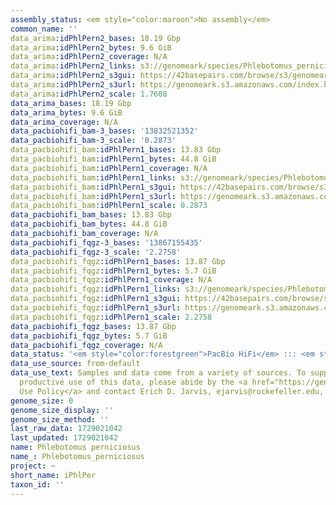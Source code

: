 ```yaml
---
assembly_status: <em style="color:maroon">No assembly</em>
common_name: ''
data_arima:idPhlPern2_bases: 18.19 Gbp
data_arima:idPhlPern2_bytes: 9.6 GiB
data_arima:idPhlPern2_coverage: N/A
data_arima:idPhlPern2_links: s3://genomeark/species/Phlebotomus_perniciosus/idPhlPern2/genomic_data/arima/<br>
data_arima:idPhlPern2_s3gui: https://42basepairs.com/browse/s3/genomeark/species/Phlebotomus_perniciosus/idPhlPern2/genomic_data/arima/
data_arima:idPhlPern2_s3url: https://genomeark.s3.amazonaws.com/index.html?prefix=species/Phlebotomus_perniciosus/idPhlPern2/genomic_data/arima/
data_arima:idPhlPern2_scale: 1.7608
data_arima_bases: 18.19 Gbp
data_arima_bytes: 9.6 GiB
data_arima_coverage: N/A
data_pacbiohifi_bam-3_bases: '13832521352'
data_pacbiohifi_bam-3_scale: '0.2873'
data_pacbiohifi_bam:idPhlPern1_bases: 13.83 Gbp
data_pacbiohifi_bam:idPhlPern1_bytes: 44.8 GiB
data_pacbiohifi_bam:idPhlPern1_coverage: N/A
data_pacbiohifi_bam:idPhlPern1_links: s3://genomeark/species/Phlebotomus_perniciosus/idPhlPern1/genomic_data/pacbio_hifi/<br>
data_pacbiohifi_bam:idPhlPern1_s3gui: https://42basepairs.com/browse/s3/genomeark/species/Phlebotomus_perniciosus/idPhlPern1/genomic_data/pacbio_hifi/
data_pacbiohifi_bam:idPhlPern1_s3url: https://genomeark.s3.amazonaws.com/index.html?prefix=species/Phlebotomus_perniciosus/idPhlPern1/genomic_data/pacbio_hifi/
data_pacbiohifi_bam:idPhlPern1_scale: 0.2873
data_pacbiohifi_bam_bases: 13.83 Gbp
data_pacbiohifi_bam_bytes: 44.8 GiB
data_pacbiohifi_bam_coverage: N/A
data_pacbiohifi_fqgz-3_bases: '13867155435'
data_pacbiohifi_fqgz-3_scale: '2.2758'
data_pacbiohifi_fqgz:idPhlPern1_bases: 13.87 Gbp
data_pacbiohifi_fqgz:idPhlPern1_bytes: 5.7 GiB
data_pacbiohifi_fqgz:idPhlPern1_coverage: N/A
data_pacbiohifi_fqgz:idPhlPern1_links: s3://genomeark/species/Phlebotomus_perniciosus/idPhlPern1/genomic_data/pacbio_hifi/<br>
data_pacbiohifi_fqgz:idPhlPern1_s3gui: https://42basepairs.com/browse/s3/genomeark/species/Phlebotomus_perniciosus/idPhlPern1/genomic_data/pacbio_hifi/
data_pacbiohifi_fqgz:idPhlPern1_s3url: https://genomeark.s3.amazonaws.com/index.html?prefix=species/Phlebotomus_perniciosus/idPhlPern1/genomic_data/pacbio_hifi/
data_pacbiohifi_fqgz:idPhlPern1_scale: 2.2758
data_pacbiohifi_fqgz_bases: 13.87 Gbp
data_pacbiohifi_fqgz_bytes: 5.7 GiB
data_pacbiohifi_fqgz_coverage: N/A
data_status: '<em style="color:forestgreen">PacBio HiFi</em> ::: <em style="color:forestgreen">Arima</em>'
data_use_source: from-default
data_use_text: Samples and data come from a variety of sources. To support fair and
  productive use of this data, please abide by the <a href="https://genome10k.soe.ucsc.edu/data-use-policies/">Data
  Use Policy</a> and contact Erich D. Jarvis, ejarvis@rockefeller.edu, with any questions.
genome_size: 0
genome_size_display: ''
genome_size_method: ''
last_raw_data: 1729021042
last_updated: 1729021042
name: Phlebotomus perniciosus
name_: Phlebotomus_perniciosus
project: ~
short_name: iPhlPer
taxon_id: ''
---
```

